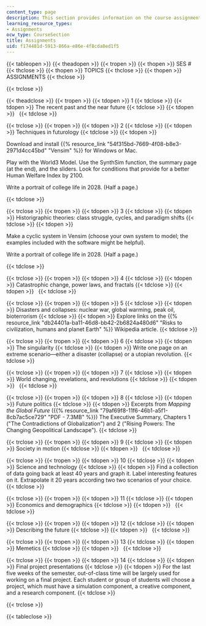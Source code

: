```yaml
---
content_type: page
description: This section provides information on the course assignments.
learning_resource_types:
- Assignments
ocw_type: CourseSection
title: Assignments
uid: f174481d-5913-866a-e86e-4f8cda8ed1f5
---
```


{{< tableopen >}}
{{< theadopen >}}
{{< tropen >}}
{{< thopen >}}
SES #
{{< thclose >}}
{{< thopen >}}
TOPICS
{{< thclose >}}
{{< thopen >}}
ASSIGNMENTS
{{< thclose >}}

{{< trclose >}}

{{< theadclose >}}
{{< tropen >}}
{{< tdopen >}}
1
{{< tdclose >}}
{{< tdopen >}}
The recent past and the near future
{{< tdclose >}}
{{< tdopen >}}
 
{{< tdclose >}}

{{< trclose >}}
{{< tropen >}}
{{< tdopen >}}
2
{{< tdclose >}}
{{< tdopen >}}
Techniques in futurology
{{< tdclose >}}
{{< tdopen >}}


Download and install {{% resource_link "54f315bd-7669-4f08-b8e3-2971d4cc45bd" "Vensim" %}} for Windows or Mac.

Play with the World3 Model. Use the SynthSim function, the summary page (at the end), and the sliders. Look for conditions that provide for a better Human Welfare Index by 2100.

Write a portrait of college life in 2028. (Half a page.)


{{< tdclose >}}

{{< trclose >}}
{{< tropen >}}
{{< tdopen >}}
3
{{< tdclose >}}
{{< tdopen >}}
Historigraphic theories: class struggle, cycles, and paradigm shifts
{{< tdclose >}}
{{< tdopen >}}


Make a cyclic system in Vensim (choose your own system to model; the examples included with the software might be helpful).

Write a portrait of college life in 2028. (Half a page.)


{{< tdclose >}}

{{< trclose >}}
{{< tropen >}}
{{< tdopen >}}
4
{{< tdclose >}}
{{< tdopen >}}
Catastrophic change, power laws, and fractals
{{< tdclose >}}
{{< tdopen >}}
 
{{< tdclose >}}

{{< trclose >}}
{{< tropen >}}
{{< tdopen >}}
5
{{< tdclose >}}
{{< tdopen >}}
Disasters and collapses: nuclear war, global warming, peak oil, bioterrorism
{{< tdclose >}}
{{< tdopen >}}
Explore links on the {{% resource_link "db24401a-ba11-46d8-bb42-2b6824a480d6" "Risks to civilization, humans and planet Earth" %}} Wikipedia article.
{{< tdclose >}}

{{< trclose >}}
{{< tropen >}}
{{< tdopen >}}
6
{{< tdclose >}}
{{< tdopen >}}
The singularity
{{< tdclose >}}
{{< tdopen >}}
Write one page on an extreme scenario—either a disaster (collapse) or a utopian revolution.
{{< tdclose >}}

{{< trclose >}}
{{< tropen >}}
{{< tdopen >}}
7
{{< tdclose >}}
{{< tdopen >}}
World changing, revelations, and revolutions
{{< tdclose >}}
{{< tdopen >}}
 
{{< tdclose >}}

{{< trclose >}}
{{< tropen >}}
{{< tdopen >}}
8
{{< tdclose >}}
{{< tdopen >}}
Future politics
{{< tdclose >}}
{{< tdopen >}}
Excerpts from _Mapping the Global Future_ ({{% resource_link "79af69f8-11f6-46b1-a5f1-8cb7ac5ce729" "PDF - 7.3MB" %}}) The Executive Summary, Chapters 1 ("The Contradictions of Globalization") and 2 ("Rising Powers: The Changing Geopolitical Landscape").
{{< tdclose >}}

{{< trclose >}}
{{< tropen >}}
{{< tdopen >}}
9
{{< tdclose >}}
{{< tdopen >}}
Society in motion
{{< tdclose >}}
{{< tdopen >}}
 
{{< tdclose >}}

{{< trclose >}}
{{< tropen >}}
{{< tdopen >}}
10
{{< tdclose >}}
{{< tdopen >}}
Science and technology
{{< tdclose >}}
{{< tdopen >}}
Find a collection of data going back at least 40 years and graph it. Label interesting features on it. Extrapolate it 20 years according two two scenarios of your choice.
{{< tdclose >}}

{{< trclose >}}
{{< tropen >}}
{{< tdopen >}}
11
{{< tdclose >}}
{{< tdopen >}}
Economics and demographics
{{< tdclose >}}
{{< tdopen >}}
 
{{< tdclose >}}

{{< trclose >}}
{{< tropen >}}
{{< tdopen >}}
12
{{< tdclose >}}
{{< tdopen >}}
Describing the future
{{< tdclose >}}
{{< tdopen >}}
 
{{< tdclose >}}

{{< trclose >}}
{{< tropen >}}
{{< tdopen >}}
13
{{< tdclose >}}
{{< tdopen >}}
Memetics
{{< tdclose >}}
{{< tdopen >}}
 
{{< tdclose >}}

{{< trclose >}}
{{< tropen >}}
{{< tdopen >}}
14
{{< tdclose >}}
{{< tdopen >}}
Final project presentations
{{< tdclose >}}
{{< tdopen >}}
For the last five weeks of the semester, out-of-class time will be largely used for working on a final project. Each student or group of students will choose a project, which must have a simulation component, a creative component, and a research component.
{{< tdclose >}}

{{< trclose >}}

{{< tableclose >}}